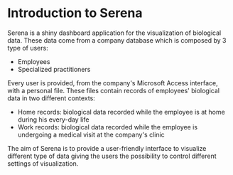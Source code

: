 # Introduction to Serena

Serena is a shiny dashboard application for the visualization of biological data.
These data come from a company database which is composed by 3 type of users:
- Employees
- Specialized practitioners

Every user is provided, from the company's Microsoft Access interface, with a personal file.
These files contain records of employees' biological data in two different contexts:

- Home records: biological data recorded while the employee is at home during his every-day life
- Work records: biological data recorded while the employee is undergoing a medical visit at the company's clinic


The aim of Serena is to provide a user-friendly interface to visualize different type of data giving the users the possibility to control different settings of visualization.
